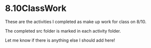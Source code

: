 # 8.10ClassWork
These are the activities I completed as make up work for class on 8/10. 

The completed src folder is marked in each activity folder. 

Let me know if there is anything else I should add here!
